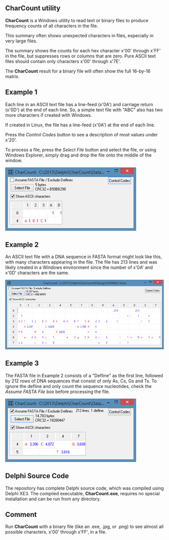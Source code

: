 ## CharCount utility

**CharCount** is a Windows utility to read text or binary files to produce frequency counts of all characters in the file.

This summary often shows unexpected characters in files, especially in very large files.

The summary shows the counts for each hex character x'00' through x'FF' in the file, but suppresses rows or columns that are zero.  Pure ASCII text files should contain only characters x'00' through x'7E'.

The **CharCount** result for a binary file will often show the full 16-by-16 matrix.

Example 1
---------
Each line in an ASCII text file has a line-feed (x'0A') and carriage return (x'0D') at the end of each line. So, a simple text file with "ABC" also has two more characters if created with Windows.

If created in Linux, the file has a line-feed (x'0A') at the end of each line.

Press the *Control Codes* button to see a description of most values under x'20'.

To process a file, press the *Select File* button and select the file, or using Windows Explorer, simply drag and drop the file onto the middle of the window.

![Example 1](Screens/CharCount-ABC-text.png)

Example 2
---------
An ASCII text file with a DNA sequence in FASTA format might look like this, with many characters appearing in the file.  The file has 213 lines and was likely created in a Windows environment since the number of x'0A' and x'0D' characters are the same.

![Example 2](Screens/CharCount-FASTA-raw.png)


Example 3
---------
The FASTA file in Example 2 consists of a "Defline" as the first line, followed by 212 rows of DNA sequences that consist of only As, Cs, Gs and Ts.  To ignore the defline and only count the sequence nucleotides, check the *Assume FASTA File* box before processing the file.

![Example 3](Screens/CharCount-FASTA-Sequence.png)


Delphi Source Code
------------------
The repository has complete Delphi source code, which was compiled using Delphi XE3.  The compiled executable, **CharCount.exe**, requires no special installation and can be run from any directory.


Comment
-------

Run **CharCount** with a binary file (like an .exe, .jpg, or .png) to see almost all possible characters, x'00' through x'FF', in a file.

